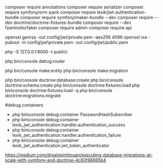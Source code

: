 composer require annotations
composer require serializer
composer require symfony/orm-pack
composer require lexik/jwt-authentication-bundle
composer require symfony/maker-bundle --dev
composer require --dev doctrine/doctrine-fixtures-bundle
composer require --dev fzaninotto/faker
composer require admin
composer require api


openssl genrsa -out config/jwt/private.pem -aes256 4096
openssl rsa -pubout -in config\jwt\private.pem -out config/jwt/public.pem

php -S 127.0.0.1:8000 -t public\
 

php bin/console debug:router

php bin/console make:entity
php bin/console make:migration


php bin/console doctrine:database:create
php bin/console doctrine:schema:create
php bin/console doctrine:fixtures:load
php bin\console doctrine:fixtures:load -q
php bin/console doctrine:migrations:migrate



#debug containers
- php bin\console debug:container PasswordHashSubscriber
- php bin\console debug:container lexik_jwt_authentication.handler.authentication_success
- php bin\console debug:container lexik_jwt_authentication.handler.authentication_failure
- php bin\console debug:container lexik_jwt_authentication.jwt_token_authenticator

https://medium.com/@galopintitouan/executing-database-migrations-at-scale-with-symfony-and-doctrine-4c60f86865b4